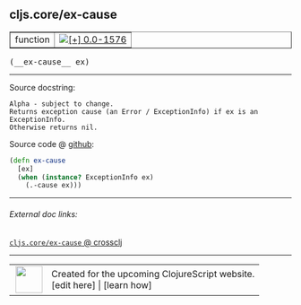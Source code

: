 ## cljs.core/ex-cause



 <table border="1">
<tr>
<td>function</td>
<td><a href="https://github.com/cljsinfo/cljs-api-docs/tree/0.0-1576"><img valign="middle" alt="[+] 0.0-1576" title="Added in 0.0-1576" src="https://img.shields.io/badge/+-0.0--1576-lightgrey.svg"></a> </td>
</tr>
</table>


 <samp>
(__ex-cause__ ex)<br>
</samp>

---





Source docstring:

```
Alpha - subject to change.
Returns exception cause (an Error / ExceptionInfo) if ex is an
ExceptionInfo.
Otherwise returns nil.
```


Source code @ [github](https://github.com/clojure/clojurescript/blob/r1889/src/cljs/cljs/core.cljs#L7489-L7496):

```clj
(defn ex-cause
  [ex]
  (when (instance? ExceptionInfo ex)
    (.-cause ex)))
```

<!--
Repo - tag - source tree - lines:

 <pre>
clojurescript @ r1889
└── src
    └── cljs
        └── cljs
            └── <ins>[core.cljs:7489-7496](https://github.com/clojure/clojurescript/blob/r1889/src/cljs/cljs/core.cljs#L7489-L7496)</ins>
</pre>

-->

---



###### External doc links:

[`cljs.core/ex-cause` @ crossclj](http://crossclj.info/fun/cljs.core.cljs/ex-cause.html)<br>

---

 <table>
<tr><td>
<img valign="middle" align="right" width="48px" src="http://i.imgur.com/Hi20huC.png">
</td><td>
Created for the upcoming ClojureScript website.<br>
[edit here] | [learn how]
</td></tr></table>

[edit here]:https://github.com/cljsinfo/cljs-api-docs/blob/master/cljsdoc/cljs.core_ex-cause.cljsdoc
[learn how]:https://github.com/cljsinfo/cljs-api-docs/wiki/cljsdoc-files

<!--

This information was too distracting to show to readers, but I'll leave it
commented here since it is helpful to:

- pretty-print the data used to generate this document
- and show how to retrieve that data



The API data for this symbol:

```clj
{:ns "cljs.core",
 :name "ex-cause",
 :signature ["[ex]"],
 :history [["+" "0.0-1576"]],
 :type "function",
 :full-name-encode "cljs.core_ex-cause",
 :source {:code "(defn ex-cause\n  [ex]\n  (when (instance? ExceptionInfo ex)\n    (.-cause ex)))",
          :title "Source code",
          :repo "clojurescript",
          :tag "r1889",
          :filename "src/cljs/cljs/core.cljs",
          :lines [7489 7496]},
 :full-name "cljs.core/ex-cause",
 :docstring "Alpha - subject to change.\nReturns exception cause (an Error / ExceptionInfo) if ex is an\nExceptionInfo.\nOtherwise returns nil."}

```

Retrieve the API data for this symbol:

```clj
;; from Clojure REPL
(require '[clojure.edn :as edn])
(-> (slurp "https://raw.githubusercontent.com/cljsinfo/cljs-api-docs/catalog/cljs-api.edn")
    (edn/read-string)
    (get-in [:symbols "cljs.core/ex-cause"]))
```

-->
